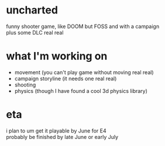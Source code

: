 # uncharted
funny shooter game, like DOOM but FOSS and with a campaign
<br>plus some DLC real real

# what I'm working on
- movement (you can't play game without moving real real)
- campaign storyline (it needs one real real)
- shooting
- physics (though I have found a cool 3d physics library)
# eta
i plan to um get it playable by June for E4
<br>probably be finished by late June or early July
